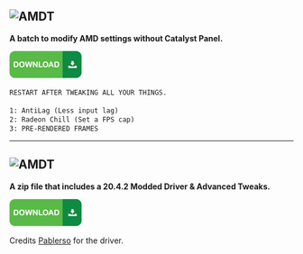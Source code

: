 ![AMDT](https://github.com/gzmatte/AMD/assets/117684932/aba1fd9f-8373-4596-99b5-58c33b597ed8)
------------

**A batch to modify AMD settings without Catalyst Panel.**

[<img src="https://github.com/gzmatte/trash/blob/main/48wx.png">](https://github.com/gzmatte/AMD/releases/download/1/AMD-FPS.bat)

```
RESTART AFTER TWEAKING ALL YOUR THINGS.

1: AntiLag (Less input lag)
2: Radeon Chill (Set a FPS cap)
3: PRE-RENDERED FRAMES
```

----
![AMDT](https://github.com/gzmatte/AMD/assets/117684932/aba1fd9f-8373-4596-99b5-58c33b597ed8)
------------

**A zip file that includes a 20.4.2 Modded Driver & Advanced Tweaks.**

[<img src="https://github.com/gzmatte/trash/blob/main/48wx.png">](https://github.com/gzmatte/AMD/releases/download/1/AMD.zip)

Credits [Pablerso](https://github.com/pablerso) for the driver.

